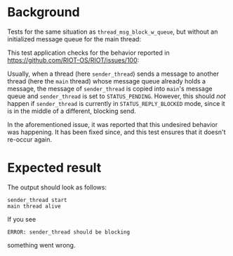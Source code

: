 Background
==========
Tests for the same situation as `thread_msg_block_w_queue`, but without an initialized message queue for the main thread:

This test application checks for the behavior reported in https://github.com/RIOT-OS/RIOT/issues/100:

Usually, when a thread (here `sender_thread`) sends a message to another thread (here the `main` thread) whose message queue already holds a message, the message of `sender_thread` is copied into `main`'s message queue and `sender_thread` is set to `STATUS_PENDING`. However, this should *not* happen if `sender_thread` is currently in `STATUS_REPLY_BLOCKED` mode, since it is in the middle of a different, blocking send.

In the aforementioned issue, it was reported that this undesired behavior was happening. It has been fixed since, and this test ensures that it doesn't re-occur again.

Expected result
===============
The output should look as follows:

```
sender_thread start
main thread alive
```

If you see
```
ERROR: sender_thread should be blocking
```
something went wrong.
